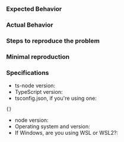 ### Expected Behavior



### Actual Behavior



### Steps to reproduce the problem



### Minimal reproduction



<!--

This link explains why we ask for a minimal reproduction.  Thank you in advance!
https://gist.github.com/Rich-Harris/88c5fc2ac6dc941b22e7996af05d70ff

You can create a reproduction here:
https://github.com/TypeStrong/ts-node-repros
-->

### Specifications

* ts-node version: 
* TypeScript version: 
* tsconfig.json, if you're using one:
```
{}
```
* node version: 
* Operating system and version: 
* If Windows, are you using WSL or WSL2?: 
